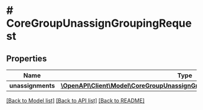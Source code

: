 # # CoreGroupUnassignGroupingRequest

## Properties

Name | Type | Description | Notes
------------ | ------------- | ------------- | -------------
**unassignments** | [**\OpenAPI\Client\Model\CoreGroupUnassignGroupingRequestUnassignmentsInner[]**](CoreGroupUnassignGroupingRequestUnassignmentsInner.md) |  |

[[Back to Model list]](../../README.md#models) [[Back to API list]](../../README.md#endpoints) [[Back to README]](../../README.md)
